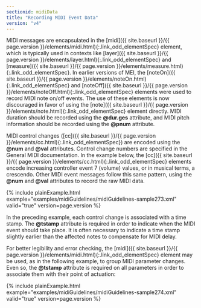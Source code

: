 ```yaml
---
sectionid: midiData
title: "Recording MIDI Event Data"
version: "v4"
---
```




MIDI messages are encapsulated in the [midi]({{ site.baseurl }}/{{ page.version }}/elements/midi.html){:.link_odd_elementSpec} element, which is typically
used in contexts like [layer]({{ site.baseurl }}/{{ page.version }}/elements/layer.html){:.link_odd_elementSpec} and [measure]({{ site.baseurl }}/{{ page.version }}/elements/measure.html){:.link_odd_elementSpec}. In
earlier versions of MEI, the [noteOn]({{ site.baseurl }}/{{ page.version }}/elements/noteOn.html){:.link_odd_elementSpec} and [noteOff]({{ site.baseurl }}/{{ page.version }}/elements/noteOff.html){:.link_odd_elementSpec}
elements were used to record MIDI note on/off events. The use of these elements is
now
discouraged in favor of using the [note]({{ site.baseurl }}/{{ page.version }}/elements/note.html){:.link_odd_elementSpec} element directly. MIDI duration
should be recorded using the **@dur.ges** attribute, and MIDI pitch information should
be recorded using the **@pnum** attribute.



 MIDI control changes ([cc]({{ site.baseurl }}/{{ page.version }}/elements/cc.html){:.link_odd_elementSpec}) are encoded using the **@num** and
**@val** attributes. Control change numbers are specified in the General MIDI
documentation. In the example below, the [cc]({{ site.baseurl }}/{{ page.version }}/elements/cc.html){:.link_odd_elementSpec} elements encode increasing
controller event 7 (volume) values, or in musical terms, a crescendo. Other MIDI event
messages follow this same pattern, using the **@num** and **@val** attributes to
record the raw MIDI data.

{% include plainExample.html example="examples/midiGuidelines/midiGuidelines-sample273.xml" valid="true" version=page.version %}


In the preceding example, each control change is associated with a time stamp. The
**@tstamp** attribute is required in order to indicate when the MIDI event should take
place. It is often necessary to indicate a time stamp slightly earlier than the affected
notes
to compensate for MIDI delay.


For better legibility and error checking, the [midi]({{ site.baseurl }}/{{ page.version }}/elements/midi.html){:.link_odd_elementSpec} element may be used,
as in the following example, to group MIDI parameter changes. Even so, the **@tstamp**
attribute is required on all parameters in order to associate them with their point
of
actuation:

{% include plainExample.html example="examples/midiGuidelines/midiGuidelines-sample274.xml" valid="true" version=page.version %}

